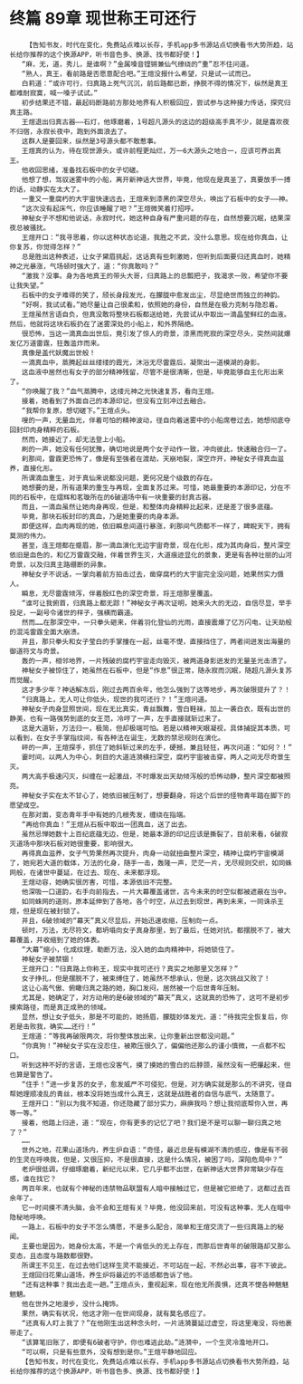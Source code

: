 # 终篇 89章 现世称王可还行
        【告知书友，时代在变化，免费站点难以长存，手机app多书源站点切换看书大势所趋，站长给你推荐的这个换源APP，听书音色多、换源、找书都好使！】
       “麻，无，道，秀儿，是谁啊？”金属嗓音铿锵兼仙气缭绕的“重”忍不住问道。
       “熟人，真王，看前路是否愿意配合吧。”王煊没报什么希望，只是试一试而已。
       白莉道：“或许可行，归真路上死气沉沉，前后路都已断，挣脱不得的情况下，纵然是真王都难耐寂寞，喊一嗓子试试。”
       初步结果还不错，最起码断路前方那处地界有人积极回应，尝试参与这种接力传话，探究归真主路。
       王煊退出归真古器——石灯，他琢磨着，1号超凡源头的这边的超级高手真不少，就是喜欢夜不归宿，永寂长夜中，跑到外面浪去了。
       这群人是要回来，纵然是3号源头都不敢惹事。
       王煊真的认为，待在现世源头，或许前程更灿烂，万一6大源头之地合一，应该可养出真王。
       他收回思绪，准备找石板中的女子切磋。
       他想了想，驾驭迷雾中的小船，离开新神话大世界，毕竟，他现在是真圣了，真要放手一搏的话，动静实在太大了。
       一重又一重腐朽的大宇宙快速远去，王煊来到漆黑的深空尽头，唤出了石板中的女子——神。
       “这次没有起床气，你应该睡醒了吧？”王煊微笑着打招呼。
       神秘女子不想和他说话，永寂时代，她这种自身有严重问题的存在，自然想要沉眠，结果深夜总被骚扰。
       王煊开口：“我寻思着，你以这种状态论道，我胜之不武，没什么意思。现在给你真血，让你复苏，你觉得怎样？”
       总是胜出这种表述，让女子黛眉挑起，这话真有些刺激她，但听到后面要归还真血时，她精神之光暴涨，气场顿时强大了，道：“你真敢吗？”
       “激我？没事。身为各地真王的带头大哥，归真路上的总瓢把子，我渴求一败，希望你不要让我失望。”
       石板中的女子难得的笑了，颀长身段发光，在朦胧中愈发出尘，尽显绝世而独立的神韵。
       “好啊，我试试看。”她尽量让自己很柔和，依照她的身份，自然是在极力克制与隐忍着。
       王煊虽然言语自负，但真没敢将整块石板都送给她，先尝试从中取出一滴晶莹鲜红的血液。然后，他就将这块石板扔在了迷雾深处的小船上，和外界隔绝。
       很恐怖，当这一滴真血出世后，竟引发了惊人的奇景，漆黑而死寂的深空尽头，突然间就爆发亿万道雷霆，狂轰滥炸而来。
       真像是盖代妖魔出世般！
       一滴真血中，蒸腾起丝丝缕缕的霞光，沐浴无尽雷霆后，凝聚出一道模湖的身影。
       这血液中居然也有女子的部分精神残留，尽管不是很清晰，但是，毕竟能够自主化形出来了。
       “你唤醒了我？”血气蒸腾中，这缕元神之光快速复苏，看向王煊。
       接着，她看到了外面自己的本源印记，但没有立刻冲过去融合。
       “我帮你复原，想切磋下。”王煊点头。
       嗖的一声，无量血光，伴着可怕的精神波动，径自向着迷雾中的小船席卷过去，她想彻底夺回封印肉身精粹的石板。
       然而，她接近了，却无法登上小船。
       刷的一声，她没有任何犹豫，确切地说是两个女子动作一致，冲向彼此，快速融合归一了。
       刹那间，雷霆更恐怖了，像是有至强者在渡劫，天崩地裂，深空炸开，神秘女子得真血滋养，直接化形。
       所谓滴血重生，对于真仙来说都没问题，更何况是个级数的存在。
       她想要的是，所有道果的重生与再现，全面复苏过来。可惜，她最重要的本源印记，分在不同的石板中，在熠辉和茗璇所在的6破道场中有一块重要的封真古器。
       而且，一滴血虽然让她肉身再现，但是，和整体肉身精粹比起来，还是差了很多底蕴。
       毕竟，那块石板封印的真血，乃是她重要的肉身本源。
       即便这样，血肉再现的她，依旧瞬息间道行暴涨，刹那间气质都不一样了，睥睨天下，拥有莫测的伟力。
       甚至，连王煊都在蹙眉，那一滴血演化无边宇宙奇景，现在化形，成为其肉身后，整片深空依旧是血色的，和亿万雷霆交融，伴着世界生灭，大道痕迹显化的景象，更是有各种壮丽的山河奇景，以及归真主路绷断的异象。
       神秘女子不说话，一掌向着前方拍击过去，凿穿腐朽的大宇宙完全没问题，她果然实力慑人。
       瞬息，无尽雷霆倾泻，伴着殷红色的深空奇景，将王煊那里覆盖。
       “谁可让我俯首，归真路上都无踪！”神秘女子再次证明，她来头大的无边，自信尽显，举手投足，一副号令诸世的样子，强横而霸道。
       然而……在那深空中，一只拳头砸来，伴着羽化登仙的光雨，直接震爆了亿万闪电，让天劫般的混沌雷霆全面大崩溃。
       并且，那只拳头和女子莹白的手掌撞在一起，丝毫不憷，直接挡住了，两者间迸发出海量的御道符文与奇景。
       轰的一声，相邻地界，一片残破的腐朽宇宙走向毁灭，被两道身影迸发的无量圣光击溃了。
       神秘女子被惊住了，她虽然在石板中，但是“作息”很正常，随永寂而沉眠，随超凡源头复苏而觉醒。
       这才多少年？神话解冻后，刚过去两百余年，他怎么强到了这等地步，再次破限提升了？！
       “归真路上，无人可让你低头，现世的我可还行？！”王煊问道。
       神秘女子肉身显照世间，现在无比真实，青丝飘舞，雪白鞋袜，加上一袭白衣，既有出世的静美，也有一路强势到底的女王范，冷哼了一声，左手直接就斩过来了。
       这是大道斩，万法归一，极简，但却极端可怕。若是以精神天眼凝视，具体捕捉其本质，可以看到，在女子手掌指纹间，有各种法在诞生，无数的禁忌规则在演化。
       砰的一声，王煊探手，抓住了她斜斩过来的左手，硬撼，兼且轻狂，再次问道：“如何？！”
       霎时间，以两人为中心，刺目的大道涟漪横扫深空，腐朽宇宙被击穿，两人之间无尽奇景生灭。
       两大高手极速闪灭，纠缠在一起激战，不时爆发出天劫倾泻般的恐怖动静，整片深空都被照亮。
       神秘女子实在太不甘心了，她依旧被压制了，想要翻身，将这个后世的怪物青年踏在脚下的愿望成空。
       在那对面，变态青年手中有她的几根秀发，缠绕在指端。
       “再给你真血！”王煊从石板中取出一团真血，送了出去。
       虽然忌惮她数十上百纪底蕴无边，但是，她最本源的印记应该是撕裂了，目前来看，6破寂灭道场中那块石板对她很重要，影响很大。
       再得真血滋养，女子气势果然再次提升，肉身一动就扭曲整片深空，精神让腐朽宇宙模湖了，她宛若大道的载体，万法的化身，随手一击，轰隆一声，茫茫一片，无尽规则交织，如同蛛网般，在诸世中蔓延，在过去、现在、未来都浮现。
       王煊动容，她确实很厉害，可惜，本源依旧不完整。
       他深吸一口道韵，右手向前指去，一片大幕覆盖诸世，古今未来的时空似都被遮蔽在当中。
       如同蛛网的道则，原本延伸到了各地，各个时空，从过去到现世，再到未来，一同诛杀王煊，但是现在被封锁了。
       并且，6破领域的“幕天”真义尽显后，开始迅速收缩，压制向一点。
       顿时，万法，无尽符文，都坍塌向女子真身那里，到了最后，任她对抗，都摆脱不了，被大幕覆盖，并收缩到了她的体表。
       “大幕”缩小，化成纹理，勒断万法，没入她的血肉精神中，将她锁住了。
       神秘女子被禁锢！
       王煊开口：“归真路上你称王，现实中我可还行？真实之地那里又怎样？”
       女子挣扎，但是摆脱不了，被束缚住了，她虽然不想承认，但是，这次挑战又败了！
       这让心高气傲、俯瞰归真之路的她，胸口发闷，居然被一个后世青年压制。
       尤其是，她确定了，对方动用的是6破领域的“幕天”真义，这就真的恐怖了，这可不是初步摸索路径，而是真正成熟的领域。
       显然，想让女子低头，那是不可能的，她扬眉，朦胧妙体发光，道：“待我完全恢复后，你若是击败我，确实……还行！”
       王煊道：“等我再破限两次，将你整体放出来，让你重新出世都没问题。”
       “你真狗！”神秘女子实在没忍住，被欺压很久了，偏偏他还那么的谨小慎微，一点都不松口。
       听到这种不好的言语，王煊也没客气，摸了摸她的雪白的后脖颈，虽然没有一把攥起来，但也算是警告了。
       “住手！”进一步复苏的女子，愈发威严不可侵犯，但是，对方确实就是那么的不讲究，径自帮她理顺凌乱的青丝，根本没将她当成什么真王，这就是战胜者的自信与底气，太随意了。
       王煊开口：“别以为我不知道，你还隐藏了部分实力，麻痹我吗？想让我彻底帮你入世，再等一等。”
       接着，他踏上归途，道：“现在，你有更多的记忆了吧？我们是不是可以聊一聊归真之地了？”
       ……
       世外之地，花果山道场内，养生炉自语：“奇怪，最近总是有模湖不清的感应，像是有不弱的生灵在呼唤我，但是，又很压抑，不是很直接，这是什么情况，被困了吗，深陷危局中？”
       老炉很低调，仔细琢磨着，新纪元以来，它几乎都不出世，在新神话大世界非常缺少存在感，谁在找它？
       两百年来，也就有个神秘的违禁物品联盟有人暗中接触过它，但是被它拒绝了，这都过去百余年了。
       它一时间摸不清头脑，会不会和王煊有关？毕竟，他没回来前，可没有这种事，无人在暗中隐秘地呼唤。
       一路上，石板中的女子不怎么情愿，不是多么配合，简单和王煊交流了一些归真路上的秘闻。
       主要也是因为，她身份太高，不是一个肯低头的无上存在，而那后世青年的破限路却又那么变态，且态度与路数都很野。
       所谓王不见王，在过去他们这样生灵不能接近，不可站在一起，不然必出事，容不下彼此。
       王煊回归花果山道场，养生炉将最近的不适感都告诉了他。
       “还有这种事？我出去走一趟。”王煊点头，重视起来，现在他无所畏惧，还真不憷各种魑魅魍魉。
       他在世外之地漫步，没什么掩饰。
       果然，确实有状况，他这才刚一在世间现身，就有莫名感应了。
       “还真有人盯上我了？”在他刚生出这种念头时，一片涟漪蔓延过虚空，将这里淹没，将他裹带走了。
       “该算笔旧账了，即便有6破者守护，你也难逃此劫。”涟漪中，一个生灵冷澹地开口。
       “可以啊，只是有些意外，没有想到是你。”王煊平静地回应。
       【告知书友，时代在变化，免费站点难以长存，手机app多书源站点切换看书大势所趋，站长给你推荐的这个换源APP，听书音色多、换源、找书都好使！】